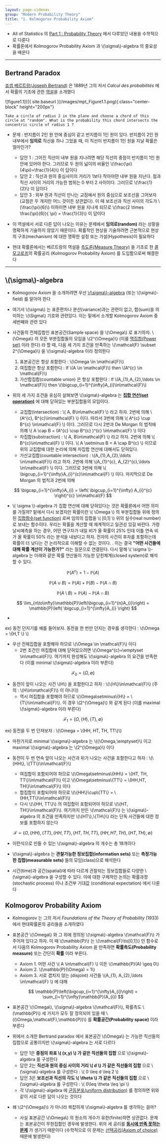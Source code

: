 ```yaml
---
layout: page-sidenav
group: "Modern Probability Theory"
title: "1. Kolmogorov Probability Axiom"
---
```


- All of Statistics 의 [Part 1 : Probability Theory](https://sungbinlim.github.io/sl/docs/aos/1-0) 에서 다루었던 내용을 수학적으로 다룬다
- 확률론에서 Kolmogorov Probability Axiom 과 \\(\sigma\\)-algebra 의 중요성을 배운다



---
## Bertrand Paradox

[죠셉 베르트랑(Joseph Bertrand)](https://en.wikipedia.org/wiki/Joseph_Bertrand) 은 1889년 그의 저서 *Calcul des probabilités* 에서 확률의 기초에 관한 [역설](https://en.wikipedia.org/wiki/Bertrand_paradox_(probability))을 소개했다 

![figure1.1]({{ site.baseurl }}/images/mpt_Figure1.1.png){:class="center-block" height="200px"}


```text
Take a circle of radius 2 in the plane and choose a chord of this circle at "random". What is the probability this chord intersects the concentric circle of radius 1 ?
```
- 문제 : 반지름이 2인 원 안에 중심이 같고 반지름이 1인 원이 있다. 반지름이 2인 원 내부에서 **임의로** 직선을 하나 그었을 때, 이 직선이 반지름이 1인 원을 지날 확률은 얼마인가?
	- 답안 1 : 그어진 직선이 내부 원을 지나려면 해당 직선의 중점이 반지름이 1인 원 안에 있어야 한다. 그러므로 두 원의 넓이의 비율인 \\(\frac{\pi}{4\pi}=\frac{1}{4}\\) 이 답이다
	- 답안 2 : 직선과 원의 중심사이의 거리가 1보다 작아야먄 내부 원을 지난다. 점과 직선 사이의 거리의 가능한 범위는 0 부터 2 사이이다. 그러므로 \\(\frac{1}{2}\\) 이 답이다
	- 답안 3 : 외부 원과 직선이 만나는 교점에서 원의 중심으로 보조선을 그어보자 (교점은 두 개지만 어느 것이든 상관없다). 이 때 보조선과 직선 사이의 각도가 \\(\frac{\pi}{6}\\) 이하이면 내부 원을 지나게 되므로 \\(\frac{2 \times \frac{\pi}{6}}{ \pi} = \frac{1}{3}\\)  이 답이다

- 이 역설에서 서로 다른 답이 나오는 이유는 문제에서 **임의로(random)** 라는 상황을 명확하게 기술하지 않았기 때문이다. 확률적인 현상을 기술하려면 근본적으로 현상의 구조(mechanism) 에 대한 명확한 설정 또는 가설(Hypothesis)이 필요하다

- 현대 확률론에서는 베르트랑의 역설을 [측도론(Measure Theory)](https://en.wikipedia.org/wiki/Measure_(mathematics)) 을 기초로 한 [콜모고로프](https://en.wikipedia.org/wiki/Andrey_Kolmogorov)의 확률공리 (Kolmogorov Probability Axiom) 를 도입함으로써 해결한다

---

## \\(\sigma\\)-algebra

- Kolmogorov Axiom 을 소개하려면 우선 [\\(\sigma\\)-algebra](https://en.wikipedia.org/wiki/Sigma-algebra) (또는 \\(\sigma\\)-field) 를 알아야 한다
- 여기서 \\(\sigma\\) 는 표준편차나 분산(variance)과는 관련이 없고, 합(sum)을 의미하는 \\(\Sigma\\) 기호와 관련있다. 이는 밑에서 소개할 Kolmogorov Axiom 중 세번째와 관련 있다
	
- 사건들의 전체집합인 표본공간(Sample space) 을 \\(\Omega\\) 로 표기하자. \\(\Omega\\) 의 모든 부분집합들의 모임을 \\(2^{\Omega}\\) (이를 [멱집합(Power set)](https://en.wikipedia.org/wiki/Power_set) 이라 한다) 라 할 때, 다음 세 가지 조건을 만족하는 \\(\mathcal{F} \subset 2^{\Omega}\\) 을 \\(\sigma\\)-algebra 이라 정의한다
	1. 표본공간은 항상 포함한다 : \\(\Omega \in \mathcal{F}\\)
	2. 여집합은 항상 포함한다 : If \\(A \in \mathcal{F}\\) then \\(A^{c} \in \mathcal{F}\\)
	3. 가산합집합(countable union) 은 항상 포함한다 : If \\(A_{1},A_{2},\ldots \in \mathcal{F}\\) then \\(\bigcup_{i=1}^{\infty}A_{i}\in\mathcal{F}\\)
- 위의 세 가지 조건을 유심히 살펴보면 \\(\sigma\\)-algebra 는 [**집합 연산(set operation)**](https://sungbinlim.github.io/sl/docs/mpt/1) 에 대해 닫혀있는 부분집합들의 모임이다. 
	- 교집합(intersection) : \\( A, B\in\mathcal{F} \\) 라고 하자. 2번에 의해 \\(A^{c}, B^{c}\in\mathcal{F} \\) 이다. 따라서 3번에 의해 \\( A^{c} \cup B^{c} \in\mathcal{F} \\) 이다. 그러므로 다시 2번과 De Morgan 의 법칙에 의해 \\( A \cap B = (A^{c} \cup B^{c} )^{c} \in\mathcal{F} \\) 이다
	- 차집합(substraction) : \\( A, B\in\mathcal{F} \\) 라고 하자. 2번에 의해 \\( B^{c}\in\mathcal{F} \\) 이다. \\( A \setminus B = A \cap B^{c} \\) 이므로 위의 교집합에 대한 논리에 의해 차집합 연산에 대해서도 닫혀있다.
	- 가산교집합(countable intersection) : \\(A_{1},A_{2},\ldots \in\mathcal{F}\\) 라고 하자. 2번에 의해 \\(A_{1}^{c}, A_{2}^{c},\ldots \in\mathcal{F} \\) 이다. 그러므로 3번에 의해 \\( \bigcup_{i=1}^{\infty}A_{i}^{c}\in\mathcal{F} \\) 이다. 마지막으로 De Morgan 의 법칙과 2번에 의해

$$
\bigcap_{i=1}^{\infty}A_{i} = \left( \bigcup_{i=1}^{\infty} A_{i}^{c} \right)^{c} \in\mathcal{F}
$$

- \\( \sigma \\)-algebra 가 집합 연산에 대해 닫혀있다는 것은 확률론에서 어떤 의미를 가질까? 밑에서 다시 보겠지만 확률이란 \\( \Omega \\) 의 부분집합들 위에 정의된 [집합함수(set function)](https://en.wikipedia.org/wiki/Set_function) 로써 임의의 집합을 \\( [0,1] \\) 위의 실수(real number)로 보내는 함수이다. 우리는 확률을 계산할 때 체계적이고 일관성 있길 바란다. 가령 날씨예측을 하는 경우, 어떤 연구자가 내일 비가 올 확률이 25% 인데 이틀 연속 비가 올 확률이 50% 라는 분석을 내놨다고 하자. 전자의 사건이 후자를 포함하는데 확률이 더 낮다는 건 논리적으로 이해할 수 없는 것이다. . 이는 결국 **"어떤 사건들에 대해 확률 계산이 가능한가?"** 라는 질문으로 연결된다. 다시 말해 \\( \sigma \\)-algebra 는 아래와 같은 확률 연산들이 가능한 닫힌체계(closed system)로 해석할 수 있다. 

$$
\mathbb{P}(A^{c})=1-\mathbb{P}(A)
$$

$$
\mathbb{P}(A \cup B) =  \mathbb{P}(A)+\mathbb{P}(B) - \mathbb{P}(A\cap B)
$$

$$
\mathbb{P}(A\setminus B) = \mathbb{P}(A)-\mathbb{P}(A \cap B)
$$

$$
\lim_{n\to\infty}\mathbb{P}\left(\bigcup_{i=1}^{n}A_{i}\right) = \mathbb{P}\left( \bigcup_{i=1}^{\infty}A_{i}  \right)
$$

- 

ex) 동전 던지기를 예를 들어보자. 동전을 한 번만 던지는 경우를 생각한다 : \\(\Omega = \\{H,T \\} \\)

- 우선 전체집합을 포함해야 하므로 \\(\Omega \in \mathcal{F}\\) 이다 
	- 2번 조건인 여집합에 대해 닫혀있으려면 \\(\Omega^{c}=\emptyset \in\mathcal{F}\\). 여기까지 완성해도 \\(\sigma\\)-algebra 의 요건을 만족한다 (이를 minimal \\(\sigma\\)-algebra 이라 부른다)

$$
\mathcal{F}_{0}=\{\Omega,\emptyset\}
$$

- 동전이 앞이 나오는 사건 \\(H\\) 을 포함한다고 하자 : \\(\\{H\\}\in\mathcal{F}\\) (주의 : \\(H\in\mathcal{F}\\) 이 아니다)
	- 역시 여집합을 포함해야 하므로 \\(\Omega\setminus\\{H\\} = \\{T\\}\in\mathcal{F}\\). 이 경우 \\(2^{\Omega}\\) 와 같게 된다 (이를 maximal \\(\sigma\\)-algebra 이라 부른다)

$$
\mathcal{F}_{1}=\{\Omega,\{H\}, \{T\}, \emptyset\}
$$

ex) 동전을 두 번 던져보자 : \\(\Omega = \\{HH, HT, TH, TT\\}\\)

- 마찬가지로 minimal \\(\sigma\\)-algebra 는 \\(\{\Omega,\emptyset\}\\) 이고 maximal \\(\sigma\\)-algebra 는 \\(2^{\Omega}\\) 이다

- 동전이 두 번 연속 앞이 나오는 사건과 뒤가 나오는 사건을 포함한다고 하자 : \\(\\{HH\\}, \\{TT\\}\in\mathcal{F}\\)
	- 여집합이 포함되어야 하므로 \\(\Omega\setminus\\{HH\\} = \\{HT, TH, TT\\}\in\mathcal{F}\\) 이고 \\(\Omega\setminus\\{TT\\} = \\{HH,HT, TH\\}\in\mathcal{F}\\) 이다
	- 합집합이 포함되어야 하므로 \\(\\{HH\\}\cup\\{TT\\} = \\{HH,TT\\}\in\mathcal{F}\\)
	- 다시 \\(\\{HH, TT\\}\\) 의 여집합이 포함되어야 하므로 \\(\\{HT, TH\\}\in\mathcal{F}\\). 여기까지 만든 \\(\mathcal{F}\\) 는 \\(\sigma\\)-algebra 의 조건을 만족하지만 \\(\\{HT\\},\\{TH\\}\\) 라는 단독 사건들에 대한 정보를 포함하지 않는다

$$
\mathcal{F} = \{\Omega,\{HH\},\{TT\},\{HH,TT\},\{HT,TH,TT\},\{HH,HT,TH\},\{HT,TH\},\emptyset\}
$$

- 이런식으로 만들 수 있는 \\(\sigma\\)-algebra 의 개수는 총 18개이다


- \\(\sigma\\)-algebra 는 **관찰가능한 정보집합(information sets)** 또는 **측정가능한 집합(measurable sets)** 들의 모임(class)으로 해석한다 

- 시간(time)과 공간(spatial)에 따라 다르게 관찰되는 정보집합들로 다양한 \\(\sigma\\)-algebra 을 구성할 수 있다. 이에 대한 구체적인 논의는 확률과정 (stochastic process) 이나 조건부 기대값 (conditional expectation) 에서 다룬다


## Kolmogorov Probability Axiom


- Kolmogorov 는 그의 저서 *Foundations of the Theory of Probability* (1933) 에서 현대확률론의 공리들을 소개하였다

- 표본공간 \\(\Omega\\) 와 그 위에 정의된 \\(\sigma\\)-algebra \\(\mathcal{F}\\) 가 주어져 있다고 하자. 이 때 \\(\mathbb{P}\\) 는 \\(\mathcal{F}\to[0,1]\\) 인 함수로서 다음의 Kolmogorov Probability Axiom 을 만족하면 **확률측도(Probability measure)** 또는 간단히 **확률** 이라 부른다. 

	- Axiom 1. 어떤 사건 \\( A \in\mathcal{F} \\) 이든 \\(\mathbb{P}(A) \geq 0\\)
	- Axiom 2. \\(\mathbb{P}(\Omega) = 1\\) 
	- Axiom 3. 서로 겹치지 않는 (disjoint) 사건들 \\(A_{1}, A_{2},\ldots \in\mathcal{F} \\) 에 대해

$$
\mathbb{P}\left(\bigcup_{i=1}^{\infty}A_{i}\right) = \sum_{i=1}^{\infty}\mathbb{P}(A_{i})
$$

- 표본공간 \\(\Omega\\), \\(\sigma\\)-algebra \\(\mathcal{F}\\), 확률측도 \\(\mathbb{P}\\) 세 가지가 모두 잘 정의되어 있을 때 \\((\Omega,\mathcal{F},\mathbb{P})\\) 를 **확률공간(Probability space)** 이라 부른다

- 위에서 소개한 Bertrand paradox 에서 표본공간 \\(\Omega\\) 는 가능한 직선들의 집합으로 공통이지만 \\(\sigma\\)-algebra 는 서로 다르다
	- 답안 1은 **중점의 좌표 \\( (x,y) \\) 가 같은 직선들의 집합** 으로 \\(\sigma\\)-algebra 를 구성한다
	- 답안 2는 **직선과 원의 중심 사이의 거리 \\( d \\) 가 같은 직선들의 집합** 으로 \\(\sigma\\)-algebra 를 구성한다 : \\( 0 \leq d \leq 2 \\) 
	- 답안 3은 **보조선과 직선의 각도 \\( \theta \\) 가 같은 직선들의 집합** 으로 \\(\sigma\\)-algebra 를 구성한다 : \\(  0\leq \theta \leq \pi \\)
	- 각 \\(\sigma\\)-algebra 에 [균등분포(uniform distribution)](https://en.wikipedia.org/wiki/Uniform_distribution_(continuous)) 를 정의하면 위와 같이 서로 다른 답이 나오는 것이다

- 왜 \\(2^{\Omega}\\) 가 아니라 복잡하게 \\(\sigma\\)-algebra 를 생각하는 걸까? 
	- 사실 표본공간 \\(\Omega\\) 의 원소의 개수가 유한(finite)하면 상관없다. 문제는 표본공간이 무한집합인 경우에 발생한다. 위의 세 공리를 [**동시에 만족 못하는 문제**](https://en.wikipedia.org/wiki/Vitali_set) 가 생기기 때문이다 (수학적으로 이 문제는 [선택공리(Axiom of choice)](https://en.wikipedia.org/wiki/Axiom_of_choice) 때문에 발생한다)
	
